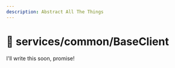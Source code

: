 ```yaml
---
description: Abstract All The Things
---
```


# 🚧 services/common/BaseClient

I'll write this soon, promise!
